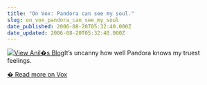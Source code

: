 ```yaml
---
title: "On Vox: Pandora can see my soul."
slug: on_vox_pandora_can_see_my_soul
date_published: 2006-08-20T05:32:40.000Z
date_updated: 2006-08-20T05:32:40.000Z
---
```


[![View Anil�s Blog](http://up1.vox.com/6a00b8ea067a51dece00c2251fc277604a-50si)](http://anil.vox.com/)It’s uncanny how well Pandora knows my truest feelings.

[� Read more on Vox](http://anil.vox.com/library/post/pandora-can-see-my-soul.html)

